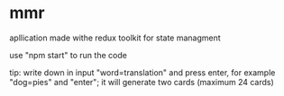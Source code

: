 # mmr
apllication made withe redux toolkit for state managment

use "npm start" to run the code

tip: write down in input "word=translation" and press enter, for example "dog=pies" and "enter"; it will generate two cards (maximum 24 cards)
